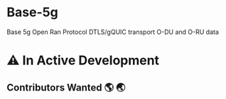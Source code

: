 # Base-5g
Base 5g Open Ran Protocol DTLS/gQUIC  transport O-DU and O-RU data


# ⚠️ In Active Development


## Contributors Wanted 🌎 🌏 
